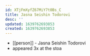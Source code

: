 ```yaml
---
id: XTjFmXyfZ67MiY7t0Bs_C
title: Jasna Seishin Todorovi
desc: ''
updated: 1639762693853
created: 1639762693853
---
```



- [[person]] - Jasna Seishin Todorovi
- appeared 3x at the stoa
